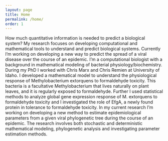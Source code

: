 ```yaml
---
layout: page
title: Home
permalink: /home/
order: 1
---
```


How much quantitative information is needed to predict a biological system? My research focuses on developing computational and mathematical tools to understand and predict biological systems. Currently I’m working on developing a new way to predict the spread of a viral disease over the course of an epidemic. I’m a computational biologist with a background in mathematical modeling of bacterial physiology/biochemistry. During my PhD I worked with Chris Marx and Chris Remien at University of Idaho. I developed a mathematical model to understand the physiological response of Methylobacterium extorquens to formaldehyde toxicity. This bacteria is a facultative Methylobacterium that lives naturally on plant leaves, and it is regularly exposed to formaldehyde. Further I used statistical methods to analyze global gene expression response of M. extorquens to formaldehyde toxicity and I investigated the role of EfgA, a newly found protein in tolerance to formaldehyde toxicity. In my current research I’m working on developing a new method to estimate epidemiological parameters from a given viral phylogenetic tree during the course of an epidemic. The research involves both stochastic and deterministic mathematical modeling, phylogenetic analysis and investigating parameter estimation methods.

